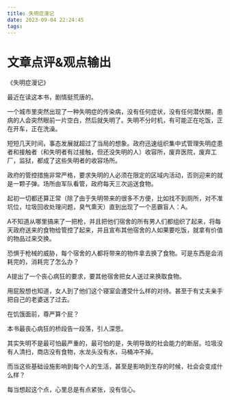 ```yaml
---
title: 失明症漫记
date: 2023-09-04 22:24:45
tags:
---
```

# 文章点评&观点输出
《失明症漫记》

最近在读这本书，剧情挺荒唐的。

一个城市里突然出现了一种失明症的传染病，没有任何症状，没有任何潜伏期，患病的人会突然眼前一片空白，然后就失明了。失明不分时机，有可能正在吃饭，正在开车，正在洗澡。

短短几天时间，事态发展就超过了当局的想象。政府迅速组织集中式管理失明症患者和接触者（和失明者有过接触，但还没失明的人）收容所，废弃医院，废弃工厂，监狱，都成了这些失明者的收容场所。

政府的管控措施非常严格，要求失明的人必须在限定的区域内活动，否则迎来的就是一颗子弹。场所由军队看管，政府每天三次运送食物。

起初一切都还算正常（除了由于失明带来的很多不方便，比如找不到厕所，对不准坑位，垃圾回收处理问题，臭气熏天）直到出现了一个恶霸盲人：A。

A不知道从哪里搞来了一把枪，并且把他们宿舍的所有男人们都组织了起来，将每天政府送来的食物给管控了起来，并且宣布其他宿舍的人如果要吃饭，就拿有价值的物品过来交换。

恐惧于枪械的威胁，每个宿舍的人都将带来的物件拿去换了食物。可是东西是会消耗完的，消耗完了怎么办？

A提出了一个丧心病狂的要求，要其他宿舍把女人送过来换取食物。

用屁股想也知道，女人到了他们这个寝室会遭受什么样的对待。甚至于有丈夫亲手把自己的老婆送了过去。

在饥饿面前，尊严算个屁？

本书最丧心病狂的桥段告一段落，引人深思。

其实失明不是最可怕最严重的，最可怕的是，失明导致的社会能力的断层。垃圾没有人清扫，商店没有食物，水龙头没有水，马桶冲不掉。

而当这些基础设施影响到每个人的生活，甚至是影响到生存的时候，社会会变成什么样？

每当想起这个点，心里总是有点紧张，没有信心。


